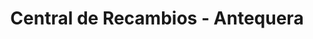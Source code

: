 ---
title: "Central de Recambios - Antequera"
url: /antequera/central-de-recambios-antequera/
shop: piezas de automóviles
---
